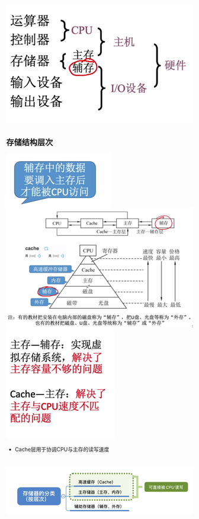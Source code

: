 


![输入图片说明](/imgs/2025-08-04/G5Lq8WOx0ujUCodA.png)

## 存储结构层次
![输入图片说明](/imgs/2025-08-04/ttFLsrDaM7TRcfZJ.png)
![输入图片说明](/imgs/2025-08-04/gKNBA4naf1zGmvO7.png)
![输入图片说明](/imgs/2025-08-04/0WUqLNYlAwTvDGXb.png)
- Cache层用于协调CPU与主存的读写速度
#
![输入图片说明](/imgs/2025-08-04/wd6k4pvVLGhUFOIc.png)
<!--stackedit_data:
eyJoaXN0b3J5IjpbLTE3MzI1MzI4NDRdfQ==
-->